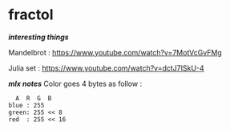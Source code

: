 # fractol

***interesting things***

Mandelbrot :
https://www.youtube.com/watch?v=7MotVcGvFMg


Julia set :
https://www.youtube.com/watch?v=dctJ7ISkU-4


***mlx notes***
Color goes 4 bytes as follow :

```
  A  R  G  B
blue : 255
green: 255 << 8
red  : 255 << 16
```
